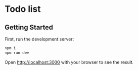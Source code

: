 # Todo list
## Getting Started

First, run the development server:

```bash
npm i
npm run dev

```

Open [http://localhost:3000](http://localhost:3000) with your browser to see the result.


